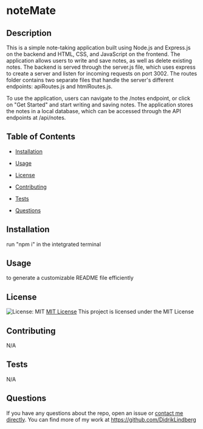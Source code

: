 # noteMate

  ## Description
  This is a simple note-taking application built using Node.js and Express.js on the backend and HTML, CSS, and JavaScript on the frontend. The application allows users to write and save notes, as well as delete existing notes. The backend is served through the server.js file, which uses express to create a server and listen for incoming requests on port 3002. The routes folder contains two separate files that handle the server's different endpoints: apiRoutes.js and htmlRoutes.js.

  To use the application, users can navigate to the /notes endpoint, or click on "Get Started" and start writing and saving notes. The application stores the notes in a local database, which can be accessed through the API endpoints at /api/notes.

  ## Table of Contents
  * [Installation](#installation)

  * [Usage](#usage)

  * [License](#license)

  * [Contributing](#contributing)

  * [Tests](#tests)

  * [Questions](#questions)

  ## Installation
  run "npm i" in the intetgrated terminal

  ## Usage
  to generate a customizable README file efficiently

  ## License
  ![License: MIT](https://img.shields.io/badge/License-MIT-yellow.svg)
  [MIT License](https://opensource.org/licenses/MIT)
  This project is licensed under the MIT License

  ## Contributing
  N/A

  ## Tests
  N/A

  ## Questions
  If you have any questions about the repo, open an issue or [contact me directly](mailto:lindberg.didrik@gmail.com). You can find more of my work at https://github.com/DidrikLindberg
  
